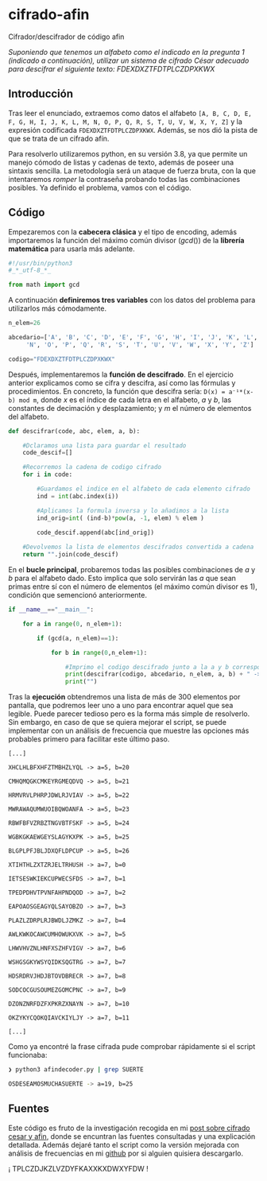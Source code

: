 # cifrado-afin
Cifrador/descifrador de código afin

*Suponiendo que tenemos un alfabeto como el indicado en la pregunta 1 (indicado a continuación), utilizar un sistema de cifrado César adecuado para descifrar el siguiente texto: FDEXDXZTFDTPLCZDPXKWX*

## Introducción

Tras leer el enunciado, extraemos como datos el alfabeto `[A, B, C, D, E, F, G, H, I, J, K, L, M, N, O, P, Q, R, S, T, U, V, W, X, Y, Z]` y la expresión codificada `FDEXDXZTFDTPLCZDPXKWX`. Además, se nos dió la pista de que se trata de un cifrado afín.

Para resolverlo utilizaremos python, en su versión 3.8, ya que permite un manejo cómodo de listas y cadenas de texto, además de poseer una sintaxis sencilla. La metodología será un ataque de fuerza bruta, con la que intentaremos *romper* la contraseña probando todas las combinaciones posibles. Ya definido el problema, vamos con el código.


## Código

Empezaremos con la __cabecera clásica__ y el tipo de encoding, además importaremos la función del máximo común divisor (*gcd*()) de la __librería matemática__ para usarla más adelante.

```python
#!/usr/bin/python3
#_*_utf-8_*_

from math import gcd

```

A continuación __definiremos tres variables__ con los datos del problema para utilizarlos más cómodamente.

```python
n_elem=26

abcedario=['A', 'B', 'C', 'D', 'E', 'F', 'G', 'H', 'I', 'J', 'K', 'L', 'M',
	 'N', 'O', 'P', 'Q', 'R', 'S', 'T', 'U', 'V', 'W', 'X', 'Y', 'Z']

codigo="FDEXDXZTFDTPLCZDPXKWX"
```

Después, implementaremos la __función de descifrado__. En el ejercicio anterior explicamos como se cifra y descifra, así como las fórmulas y procedimientos. En concreto, la función que descifra sería: `D(x) = a⁻¹*(x-b) mod m`, donde *x* es el índice de cada letra en el alfabeto, *a* y *b*, las constantes de decimación y desplazamiento; y *m* el número de elementos del alfabeto.

```python
def descifrar(code, abc, elem, a, b):

	#Dclaramos una lista para guardar el resultado
	code_descif=[]

	#Recorremos la cadena de codigo cifrado
	for i in code:

		#Guardamos el indice en el alfabeto de cada elemento cifrado
		ind = int(abc.index(i))

		#Aplicamos la formula inversa y lo añadimos a la lista 
		ind_orig=int( (ind-b)*pow(a, -1, elem) % elem )

		code_descif.append(abc[ind_orig])
	
	#Devolvemos la lista de elementos descifrados convertida a cadena
	return "".join(code_descif)
```

En el __bucle principal__, probaremos todas las posibles combinaciones de *a* y *b* para el alfabeto dado. Esto implica que solo servirán las *a* que sean primas entre sí con el número de elementos (el máximo común divisor es 1), condición que semencionó anteriormente.

```python
if __name__=="__main__":

	for a in range(0, n_elem+1):

		if (gcd(a, n_elem)==1):

			for b in range(0,n_elem+1):

				#Imprimo el codigo descifrado junto a la a y b correspondientes
				print(descifrar(codigo, abcedario, n_elem, a, b) + " -> a=" + str(a) + ", b=" + str(b))
				print("")
```

Tras la __ejecución__ obtendremos una lista de más de 300 elementos por pantalla, que podremos leer uno a uno para encontrar aquel que sea legible. Puede parecer tedioso pero es la forma más simple de resolverlo. Sin embargo, en caso de que se quiera mejorar el script, se puede implementar con un análisis de frecuencia que muestre las opciones más probables primero para facilitar este último paso.

```
[...]

XHCLHLBFXHFZTMBHZLYQL -> a=5, b=20

CMHQMQGKCMKEYRGMEQDVQ -> a=5, b=21

HRMVRVLPHRPJDWLRJVIAV -> a=5, b=22

MWRAWAQUMWUOIBQWOANFA -> a=5, b=23

RBWFBFVZRBZTNGVBTFSKF -> a=5, b=24

WGBKGKAEWGEYSLAGYKXPK -> a=5, b=25

BLGPLPFJBLJDXQFLDPCUP -> a=5, b=26

XTIHTHLZXTZRJELTRHUSH -> a=7, b=0

IETSESWKIEKCUPWECSFDS -> a=7, b=1

TPEDPDHVTPVNFAHPNDQOD -> a=7, b=2

EAPOAOSGEAGYQLSAYOBZO -> a=7, b=3

PLAZLZDRPLRJBWDLJZMKZ -> a=7, b=4

AWLKWKOCAWCUMHOWUKXVK -> a=7, b=5

LHWVHVZNLHNFXSZHFVIGV -> a=7, b=6

WSHGSGKYWSYQIDKSQGTRG -> a=7, b=7

HDSRDRVJHDJBTOVDBRECR -> a=7, b=8

SODCOCGUSOUMEZGOMCPNC -> a=7, b=9

DZONZNRFDZFXPKRZXNAYN -> a=7, b=10

OKZYKYCQOKQIAVCKIYLJY -> a=7, b=11

[...]
```

Como ya encontré la frase cifrada pude comprobar rápidamente si el script funcionaba:

```bash
❯ python3 afindecoder.py | grep SUERTE

OSDESEAMOSMUCHASUERTE -> a=19, b=25

```

## Fuentes

Este código es fruto de la investigación recogida en mi [post sobre cifrado cesar y afin](https://naibu3.github.io/Cifrado-Cesar-y-afin), donde se encuntran las fuentes consultadas y una explicación detallada. Además dejaré tanto el script como la versión mejorada con análisis de frecuencias en mi [github]() por si alguien quisiera descargarlo.


¡ TPLCZDJKZLVZDYFKAXXKXDWXYFDW !

